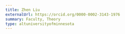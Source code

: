 ```yaml
---
title: Zhen Liu
externalUrl: https://orcid.org/0000-0002-3143-1976
summary: Faculty, Theory
type: altuniversityofminnesota
---
```

